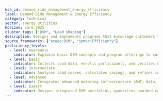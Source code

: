 ```yaml
---
ksa_id: demand_side_management_energy_efficiency
label: Demand-Side Management & Energy Efficiency
category: Technical
sector: energy_utilities
horizon: core_2025
cluster_tags: ["DSM", "Load Shaping"]
description: Designs and implements programs that encourage customers to reduce or shift energy use, improving grid reliability and sustainability.
source_frameworks: ["aceee:DSM", "ipmvp:Efficiency"]
proficiency_levels:
  - level: Awareness
    indicator: Explains basic DSM concepts and program offerings to customers.
  - level: Basic
    indicator: Collects load data, enrolls participants, and verifies measure installations.
  - level: Intermediate
    indicator: Analyzes load curves, calculates savings, and refines incentive structures.
  - level: Advanced
    indicator: Integrates advanced metering infrastructure (AMI) data, automates demand response, and manages program KPIs.
  - level: Expert
    indicator: Designs integrated DSM portfolios, quantifies avoided costs, and influences policy on distributed-energy resources.
---
```

